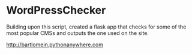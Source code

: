 # WordPressChecker

Building upon this script, created a flask app that checks for some of the most popular CMSs and outputs the one used on the site.

http://bartlomein.pythonanywhere.com

